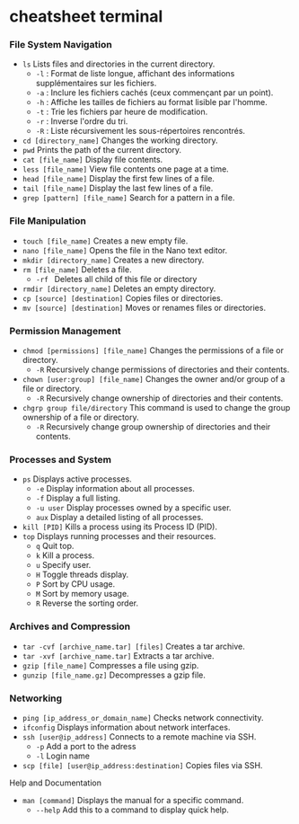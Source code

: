 # cheatsheet terminal

### File System Navigation  
- `ls` Lists files and directories in the current directory.
    - `-l` : Format de liste longue, affichant des informations supplémentaires sur les fichiers.
    - `-a` : Inclure les fichiers cachés (ceux commençant par un point).
    - `-h` : Affiche les tailles de fichiers au format lisible par l'homme.
    - `-t` : Trie les fichiers par heure de modification.
    - `-r` : Inverse l'ordre du tri.
    - `-R` : Liste récursivement les sous-répertoires rencontrés.
- `cd [directory_name]` Changes the working directory.
- `pwd` Prints the path of the current directory.
- `cat [file_name]` Display file contents.
- `less [file_name]` View file contents one page at a time.
- `head [file_name]` Display the first few lines of a file.
- `tail [file_name]` Display the last few lines of a file.
- `grep [pattern] [file_name]` Search for a pattern in a file.

### File Manipulation

- `touch [file_name]` Creates a new empty file.
- `nano [file_name]` Opens the file in the Nano text editor.
- `mkdir [directory_name]` Creates a new directory.
- `rm [file_name]` Deletes a file.
    - `-rf ` Deletes all child of this file or directory
- `rmdir [directory_name]` Deletes an empty directory.
- `cp [source] [destination]` Copies files or directories.
- `mv [source] [destination]` Moves or renames files or directories.

### Permission Management

- `chmod [permissions] [file_name]` Changes the permissions of a file or directory.
    - `-R` Recursively change permissions of directories and their contents.
- `chown [user:group] [file_name]` Changes the owner and/or group of a  file or directory.
    - `-R` Recursively change ownership of directories and their contents.
- `chgrp group file/directory` This command is used to change the group ownership of a file or directory.  
    - `-R` Recursively change group ownership of directories and their contents.
### Processes and System

- `ps` Displays active processes.
    - `-e` Display information about all processes.
    - `-f` Display a full listing.
    - `-u user` Display processes owned by a specific user.
    - `aux` Display a detailed listing of all processes.
- `kill [PID]` Kills a process using its Process ID (PID).
- `top` Displays running processes and their resources.
    - `q` Quit top.
    - `k` Kill a process.
    - `u` Specify user.
    - `H` Toggle threads display.
    - `P` Sort by CPU usage.
    - `M` Sort by memory usage.
    - `R` Reverse the sorting order.

### Archives and Compression

- `tar -cvf [archive_name.tar] [files]` Creates a tar archive.
- `tar -xvf [archive_name.tar]` Extracts a tar archive.
- `gzip [file_name]` Compresses a file using gzip.
- `gunzip [file_name.gz]` Decompresses a gzip file.

### Networking

- `ping [ip_address_or_domain_name]` Checks network connectivity.
- `ifconfig` Displays information about network interfaces.
- `ssh [user@ip_address]` Connects to a remote machine via SSH.
    - `-p` Add a port to the adress
	- `-l` Login name
- `scp [file] [user@ip_address:destination]` Copies files via SSH.

Help and Documentation

- `man [command]` Displays the manual for a specific command.
    - `--help` Add this to a command to display quick help.
